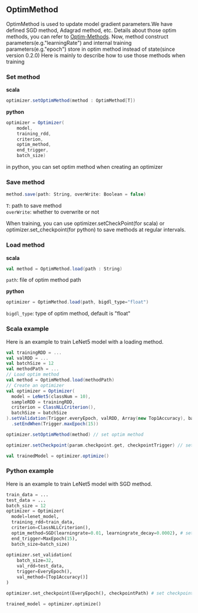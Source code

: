 ## OptimMethod ##

OptimMethod is used to update model gradient parameters.We have defined SGD method, Adagrad method, etc.
Details about those optim methods, you can refer to [Optim-Methods](Optim-Methods.md).
Now, method construct parameters(e.g."learningRate") and internal training parameters(e.g."epoch") store in optim method instead of state(since version 0.2.0)
Here is mainly to describe how to use those methods when training
### Set method ###
**scala**
```scala
optimizer.setOptimMethod(method : OptimMethod[T])
```
**python**
```scala
optimizer = Optimizer(
    model,
    training_rdd,
    criterion,
    optim_method,
    end_trigger,
    batch_size)
```
in python, you can set optim method when creating an optimizer

### Save method ###
```scala
method.save(path: String, overWrite: Boolean = false)
```
`T`: path to save method  
`overWrite`: whether to overwrite or not

When training, you can use optimizer.setCheckPoint(for scala) or optimizer.set_checkpoint(for python) to save methods at regular intervals.

### Load method ###
**scala**
```scala
val method = OptimMethod.load(path : String)
```
`path`: file of optim method path

**python**
```scala
optimizer = OptimMethod.load(path, bigdl_type="float")
```
`bigdl_type`: type of optim method, default is "float"

### Scala example ###
Here is an example to train LeNet5 model with a loading method.
```scala
val trainingRDD = ...
val valRDD = ...
val batchSize = 12
val methodPath = ...
// Load optim method
val method = OptimMethod.load(methodPath)
// Create an optimizer
val optimizer = Optimizer(
  model = LeNet5(classNum = 10),
  sampleRDD = trainingRDD,
  criterion = ClassNLLCriterion(),
  batchSize = batchSize
).setValidation(Trigger.everyEpoch, valRDD, Array(new Top1Accuracy), batchSize)
  .setEndWhen(Trigger.maxEpoch(15))

optimizer.setOptimMethod(method) // set optim method

optimizer.setCheckpoint(param.checkpoint.get, checkpointTrigger) // set checkpoint to save model and optim method

val trainedModel = optimizer.optimize()
```

### Python example ###
Here is an example to train LeNet5 model with SGD method.
```python
train_data = ...
test_data = ...
batch_size = 12
optimizer = Optimizer(
  model=lenet_model,
  training_rdd=train_data,
  criterion=ClassNLLCriterion(),
  optim_method=SGD(learningrate=0.01, learningrate_decay=0.0002), # set optim method
  end_trigger=MaxEpoch(15),
  batch_size=batch_size)
       
optimizer.set_validation(
    batch_size=32,
    val_rdd=test_data,
    trigger=EveryEpoch(),
    val_method=[Top1Accuracy()]
)

optimizer.set_checkpoint(EveryEpoch(), checkpointPath) # set checkpoint to save model and optim method

trained_model = optimizer.optimize()
```
